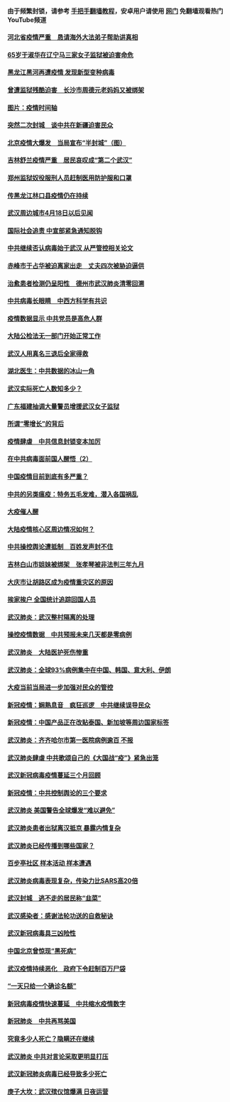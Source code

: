 #### 由于频繁封锁，请参考 [手把手翻墙教程](https://github.com/gfw-breaker/guides/wiki/)，安卓用户请使用 [网门](https://github.com/gfw-breaker/nogfw/blob/master/dl.md?t=01290900) 免翻墙观看热门YouTube频道 

#### [河北省疫情严重　恳请海外大法弟子帮助讲真相](../pages/365/418498.md?t=01290900) 

#### [65岁于淑华在辽宁马三家女子监狱被迫害命危](../pages/365/418451.md?t=01290900) 

#### [黑龙江黑河再遭疫情 发现新型变种病毒](../pages/365/418172.md?t=01290900) 

#### [曾遭监狱残酷迫害　长沙市周德元老妈妈又被绑架](../pages/365/416369.md?t=01290900) 

#### [图片：疫情时间轴](../pages/365/410266.md?t=01290900) 

#### [突然二次封城　谈中共在新疆迫害民众](../pages/365/409247.md?t=01290900) 

#### [北京疫情大爆发　当局宣布“半封城”（图）](../pages/365/408029.md?t=01290900) 

#### [吉林舒兰疫情严重　居民哀叹成“第二个武汉”](../pages/365/407449.md?t=01290900) 

#### [郑州监狱奴役服刑人员赶制医用防护服和口罩](../pages/365/405645.md?t=01290900) 

#### [传黑龙江林口县疫情仍在持续](../pages/365/404837.md?t=01290900) 

#### [武汉周边城市4月18日以后见闻](../pages/365/404421.md?t=01290900) 

#### [国际社会追责 中宣部紧急通知脱钩](../pages/365/403871.md?t=01290900) 

#### [中共继续否认病毒始于武汉  从严管控相关论文](../pages/365/403880.md?t=01290900) 

#### [赤峰市于占华被迫离家出走　丈夫四次被胁迫逼供](../pages/365/403715.md?t=01290900) 

#### [治愈患者检测仍呈阳性　德州市武汉肺炎清零回溯](../pages/365/403636.md?t=01290900) 

#### [中共病毒长眼睛　中西方科学有共识](../pages/365/403591.md?t=01290900) 

#### [疫情数据显示  中共党员是高危人群](../pages/365/403428.md?t=01290900) 

#### [大陆公检法无一部门开始正常工作](../pages/365/403384.md?t=01290900) 

#### [武汉人用真名三退后全家得救](../pages/365/403381.md?t=01290900) 

#### [湖北医生：中共数据的冰山一角](../pages/365/403221.md?t=01290900) 

#### [武汉实际死亡人数知多少？](../pages/365/403090.md?t=01290900) 

#### [广东福建抽调大量警员增援武汉女子监狱](../pages/365/403001.md?t=01290900) 

#### [所谓“零增长”的背后](../pages/365/402869.md?t=01290900) 

#### [疫情肆虐　中共信息封锁变本加厉](../pages/365/402865.md?t=01290900) 

#### [在中共病毒面前国人醒悟（2）](../pages/365/402818.md?t=01290900) 

#### [中国疫情目前到底有多严重？](../pages/365/402826.md?t=01290900) 

#### [中共的另类瘟疫：特务五毛发难，潜入各国祸乱](../pages/365/402782.md?t=01290900) 

#### [大疫催人醒](../pages/365/402626.md?t=01290900) 

#### [大陆疫情核心区周边情况如何？](../pages/365/402607.md?t=01290900) 

#### [中共操控舆论遭抵制　百姓发声封不住](../pages/365/402558.md?t=01290900) 

#### [吉林白山市姐妹被绑架　张孝琴被非法判三年九月](../pages/365/402566.md?t=01290900) 

#### [大庆市让胡路区成为疫情重灾区的原因](../pages/365/402514.md?t=01290900) 

#### [挨家挨户 全国统计追踪回国人员](../pages/365/402513.md?t=01290900) 

#### [武汉肺炎：武汉整村隔离的处理](../pages/365/402317.md?t=01290900) 

#### [操控疫情数据　中共预报未来几天都是零病例](../pages/365/402390.md?t=01290900) 

#### [武汉肺炎　大陆医护死伤惨重](../pages/365/402309.md?t=01290900) 

#### [武汉肺炎：全球93%病例集中在中国、韩国、意大利、伊朗](../pages/365/402315.md?t=01290900) 

#### [大疫当前当局进一步加强对民众的管控](../pages/365/402186.md?t=01290900) 

#### [新冠疫情：娴熟息音　疯狂巡逻　中共继续误导民众](../pages/365/401888.md?t=01290900) 

#### [新冠疫情：中国产品正在改贴泰国、新加坡等周边国家标签](../pages/365/401889.md?t=01290900) 

#### [武汉肺炎：齐齐哈尔市第一医院病例逾百 不报](../pages/365/401884.md?t=01290900) 

#### [武汉肺炎肆虐  中共歌颂自己的《大国战“疫”》紧急出笼](../pages/365/401885.md?t=01290900) 

#### [武汉新冠病毒疫情蔓延三个月回顾](../pages/365/401886.md?t=01290900) 

#### [新冠疫情：中共控制舆论的三个要求](../pages/365/401763.md?t=01290900) 

#### [武汉肺炎 美国警告全球爆发“难以避免”](../pages/365/401764.md?t=01290900) 

#### [武汉肺炎患者出狱离汉抵京 暴露内情复杂](../pages/365/401762.md?t=01290900) 

#### [武汉肺炎已经传播到哪些国家？](../pages/365/401731.md?t=01290900) 

#### [百步亭社区  样本活动  样本遭遇](../pages/365/401607.md?t=01290900) 

#### [武汉肺炎病毒表现复杂，传染力比SARS高20倍](../pages/365/401603.md?t=01290900) 

#### [武汉封城　逃不走的居民称“韭菜”](../pages/365/401514.md?t=01290900) 

#### [武汉感染者：感谢法轮功送的自救秘诀](../pages/365/401413.md?t=01290900) 

#### [武汉新冠病毒具三凶险性](../pages/365/401289.md?t=01290900) 

#### [中国北京曾惊现“黑死病”](../pages/365/401162.md?t=01290900) 

#### [武汉疫情持续恶化　政府下令赶制百万尸袋](../pages/365/401158.md?t=01290900) 

#### [“一天只给一个确诊名额”](../pages/365/401082.md?t=01290900) 

#### [新冠病毒疫情快速蔓延　中共缩水疫情数字](../pages/365/400860.md?t=01290900) 

#### [新冠肺炎　中共再骂美国](../pages/365/400936.md?t=01290900) 

#### [究竟多少人死亡？隐瞒还在继续](../pages/365/400902.md?t=01290900) 

#### [武汉肺炎 中共对言论采取更明显打压](../pages/365/400911.md?t=01290900) 

#### [武汉新冠肺炎病毒已经导致多少死亡](../pages/365/400888.md?t=01290900) 

#### [庚子大坎：武汉殡仪馆爆满  日夜运营](../pages/365/400825.md?t=01290900) 

